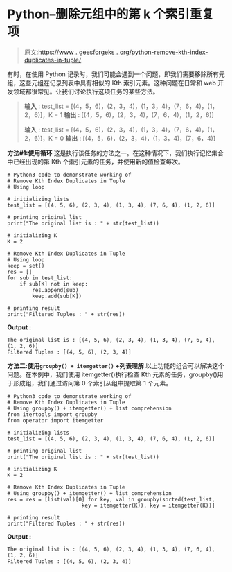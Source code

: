 # Python–删除元组中的第 k 个索引重复项

> 原文:[https://www . geesforgeks . org/python-remove-kth-index-duplicates-in-tuple/](https://www.geeksforgeeks.org/python-remove-kth-index-duplicates-in-tuple/)

有时，在使用 Python 记录时，我们可能会遇到一个问题，即我们需要移除所有元组，这些元组在记录列表中具有相似的 Kth 索引元素。这种问题在日常和 web 开发领域都很常见。让我们讨论执行这项任务的某些方法。

> **输入** : test_list = [(4，5，6)，(2，3，4)，(1，3，4)，(7，6，4)，(1，2，6)]，K = 1
> **输出** : [(4，5，6)，(2，3，4)，(7，6，4)，(1，2，6)]
> 
> **输入** : test_list = [(4，5，6)，(2，3，4)，(1，3，4)，(7，6，4)，(1，2，6)]，K = 0
> **输出** : [(4，5，6)，(2，3，4)，(1，3，4)，(7，6，4)]

**方法#1:使用循环**
这是执行该任务的方法之一。在这种情况下，我们执行记忆集合中已经出现的第 Kth 个索引元素的任务，并使用新的值检查每次。

```
# Python3 code to demonstrate working of 
# Remove Kth Index Duplicates in Tuple
# Using loop

# initializing lists
test_list = [(4, 5, 6), (2, 3, 4), (1, 3, 4), (7, 6, 4), (1, 2, 6)]

# printing original list
print("The original list is : " + str(test_list))

# initializing K
K = 2

# Remove Kth Index Duplicates in Tuple
# Using loop
keep = set()      
res = []
for sub in test_list:
    if sub[K] not in keep:
        res.append(sub)
        keep.add(sub[K])

# printing result 
print("Filtered Tuples : " + str(res)) 
```

**Output :**

```
The original list is : [(4, 5, 6), (2, 3, 4), (1, 3, 4), (7, 6, 4), (1, 2, 6)]
Filtered Tuples : [(4, 5, 6), (2, 3, 4)]

```

**方法二:使用`groupby() + itemgetter()` +列表理解**
以上功能的组合可以解决这个问题。在本例中，我们使用 itemgetter()执行检查 Kth 元素的任务，groupby()用于形成组，我们通过访问第 0 个索引从组中提取第 1 个元素。

```
# Python3 code to demonstrate working of 
# Remove Kth Index Duplicates in Tuple
# Using groupby() + itemgetter() + list comprehension
from itertools import groupby
from operator import itemgetter

# initializing lists
test_list = [(4, 5, 6), (2, 3, 4), (1, 3, 4), (7, 6, 4), (1, 2, 6)]

# printing original list
print("The original list is : " + str(test_list))

# initializing K
K = 2

# Remove Kth Index Duplicates in Tuple
# Using groupby() + itemgetter() + list comprehension
res = res = [list(val)[0] for key, val in groupby(sorted(test_list, 
                        key = itemgetter(K)), key = itemgetter(K))]

# printing result 
print("Filtered Tuples : " + str(res)) 
```

**Output :**

```
The original list is : [(4, 5, 6), (2, 3, 4), (1, 3, 4), (7, 6, 4), (1, 2, 6)]
Filtered Tuples : [(4, 5, 6), (2, 3, 4)]

```